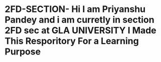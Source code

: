 # 2FD-SECTION- Hi I am Priyanshu Pandey and i am curretly in section 2FD sec at GLA UNIVERSITY I Made This Resporitory For a Learning Purpose
